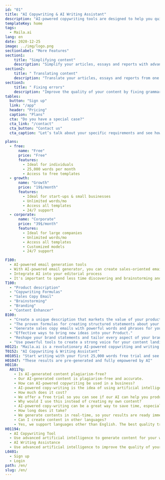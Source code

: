 ```yaml
---
id: "01"
title: "AI Copywriting & AI Writing Assistant"
description: "AI-powered copywriting tools are designed to help you quickly write content for your brand."
templateKey: home
tags:
  - Maila.ai
lang: en
date: 2020-12-25
image: ../img/logo.png
sectionlabel: "More Features"
section1:
    title: "Simplifying content"
    description: "Simplify your articles, essays and reports with advanced artificial intelligence."
section2:
    title: " Translating content"
    description: "Translate your articles, essays and reports from one language to another."
section3:
    title: " Fixing errors"
    description: "Improve the quality of your content by fixing grammar errors, spelling mistakes and stylistic errors."
tables:
  button: "Sign up"
  link: "/app"
  header: "Pricing"
  caption: "Plans"
  cta: "Do you have a special case?"
  cta_link: "/contact"
  cta_button: "Contact us"
  cta_caption: "Let’s talk about your specific requirements and see how we can help you."

plans:
  - free:
      name: "Free"
      price: "Free"
      features:
        - Ideal for individuals
        - 25,000 words per month
        - Access to free templates
  - growth:
      name: "Growth"
      price: "19$/month"
      features:
        - Ideal for start-ups & small businesses
        - Unlimited words/mo
        - Access all templates
        - 24/7 support
  - corporate:
      name: "Corporate"
      price: "39$/month"
      features:
        - Ideal for large companies
        - Unlimited words/mo
        - Access all templates
        - Customized models
        - 24/7 support

F100:
  - AI-powered email generation tools
  - With AI-powered email generator, you can create sales-oriented emails that will motivate your audience to take action. Simply enter some product information, and our advanced engine will generate a marketing message that takes your product to the next level.
  - Integrate AI into your editorial process
  - It's important to spend less time discovering and brainstorming and more time actually producing results. By incorporating AI algorithms into your editorial process, you can bring new ideas into your business. no matter if you need to write a blog post, create content for a website or create a marketing email, our platform can help you speed up your writing process.
T100:
  - "Product description"
  - "Copywriting Formulas"
  - "Sales Copy Email"
  - "Brainstorming"
  - "Branding"
  - "Content Enhancer"
B100: 
  - "Create a unique description that markets the value of your product."
  - "The proven formulas for creating structured statements about your product."
  - "Generate sales copy emails with powerful words and phrases for your product."
  - "Effective ways to bring new ideas into your Product."
  - "Reshape your brand statements and tailor every aspect of your brand to communicate its strengths and values."
  - "Use powerful tools to create a strong voice for your content landing pages."
H0121: "Maila.ai is a revolutionary AI-powered copywriting and writing assistance platform that enables you to produce professional-grade content in a few minutes."
T0152: "AI Copywriting & Writing Assistant"
H01051: "Start writing with your first 25,000 words free trial and see if your work improves."
H01047: "These results are pre-generated and fully empowered by AI"
H0118:
  A0117q:
    - Is AI-generated content plagiarism-free? 
    - Our AI-generated content is plagiarism-free and accurate.
    - How can AI-powered copywriting be used in a business?
    - AI-powered copy-writing is the idea of using artificial intelligence to write content for your company. This type of copy-writing can be used for a number of different aspects of your company, such as your product descriptions, social media updates, email subject lines, and more.
    - How much does it cost?
    - We offer a free trial so you can see if our AI can help you produce great content.
    - Why would I use this instead of creating my own content?
    - AI-powered copy-writing can be a great way to save time, especially if you are short on staff. Automated writing can produce content at a quicker rate than having a human writer do it.
    - How long does it take?
    - We generate contents in real-time, so your results are ready immediately. As our copy generation engine is completely automated, it also allows us to scale our output to match your needs.
    - Can I create content in other languages?
    - Yes, we support languages other than English. The best quality translations are currently available in English.
H01194: 
  - AI Copywriting Tool
  - Use advanced artificial intelligence to generate content for your website, blog or marketing materials.
  - AI Writing Assistance
  - Use advanced artificial intelligence to improve the quality of your content by fixing style and grammar errors.
L0401:
  - Sign up
  - Login
path: /en/
slug: /en/
---
```


